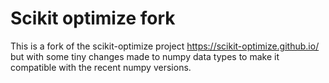 # Scikit optimize fork

This is a fork of the scikit-optimize project https://scikit-optimize.github.io/ but with some tiny changes made to numpy data types to make it compatible with the recent numpy versions.
